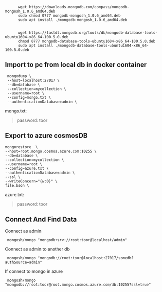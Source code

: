           wget https://downloads.mongodb.com/compass/mongodb-mongosh_1.0.6_amd64.deb 
          sudo chmod 0777 mongodb-mongosh_1.0.6_amd64.deb 
          sudo apt install ./mongodb-mongosh_1.0.6_amd64.deb


          wget https://fastdl.mongodb.org/tools/db/mongodb-database-tools-ubuntu1604-x86_64-100.5.0.deb
          chmod 0777 mongodb-database-tools-ubuntu1604-x86_64-100.5.0.deb
          sudo apt install ./mongodb-database-tools-ubuntu1604-x86_64-100.5.0.deb
Import to pc from local db in docker container
---
     mongodump \
     --host=localhost:27017 \
     --db=database \
     --collection=mycollection \ 
     --username=root \
     --config=mongo.txt \
     --authenticationDatabase=admin \

mongo.txt: 
> password: toor

Export to azure cosmosDB
---
    mongorestore  \
    --host=root.mongo.cosmos.azure.com:10255 \
    --db=database \
    --collection=mycollection \
    --username=root \
    --config=azure.txt \
    --authenticationDatabase=admin \
    --ssl \
    --writeConcern="{w:0}" \
    file.bson \
    
 azure.txt:
 > password: toor

Connect And Find Data
---
Connect as admin

     mongosh/mongo "mongodb+srv://root:toor@localhost/admin"

Connect as admin to another db

     mongosh/mongo "mongodb://root:toor@localhost:27017/somedb?authSource=admin"

If connect to mongo in azure

     mongosh/mongo "mongodb://root:toor@root.mongo.cosmos.azure.com/db:10255?ssl=true"

